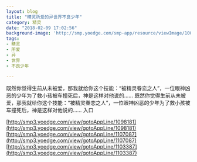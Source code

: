 ```yaml
---
layout: blog
title: "精灵所爱的异世界不良少年"
category: 精灵
date: "2018-02-09 17:02:56"
background-image: 'http://smp.yoedge.com/smp-app/resource/viewImage/1003191appline.png'
tags:
- 精灵
- 所爱
- 异
- 世界
- 不良少年

---
```

既然你觉得生前从未被爱，那我就给你这个技能：“被精灵眷恋之人”，一位眼神凶恶的少年为了救小孩被车撞死后，神是这样对他说的……
既然你觉得生前从未被爱，那我就给你这个技能：“被精灵眷恋之人”，一位眼神凶恶的少年为了救小孩被车撞死后，神是这样对他说的……
入口

[http://smp3.yoedge.com/view/gotoAppLine/1098181](http://smp3.yoedge.com/view/gotoAppLine/1098181)
[http://smp3.yoedge.com/view/gotoAppLine/1107087](http://smp3.yoedge.com/view/gotoAppLine/1107087)
[http://smp3.yoedge.com/view/gotoAppLine/1103387](http://smp3.yoedge.com/view/gotoAppLine/1103387)

        

